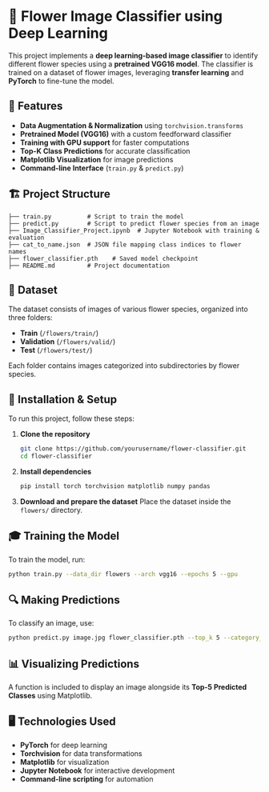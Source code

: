 # 🌸 Flower Image Classifier using Deep Learning

This project implements a **deep learning-based image classifier** to identify different flower species using a **pretrained VGG16 model**. The classifier is trained on a dataset of flower images, leveraging **transfer learning** and **PyTorch** to fine-tune the model.

## 📌 Features
- **Data Augmentation & Normalization** using `torchvision.transforms`
- **Pretrained Model (VGG16)** with a custom feedforward classifier
- **Training with GPU support** for faster computations
- **Top-K Class Predictions** for accurate classification
- **Matplotlib Visualization** for image predictions
- **Command-line Interface** (`train.py` & `predict.py`)

## 🏗 Project Structure
```
├── train.py          # Script to train the model
├── predict.py        # Script to predict flower species from an image
├── Image_Classifier_Project.ipynb  # Jupyter Notebook with training & evaluation
├── cat_to_name.json  # JSON file mapping class indices to flower names
├── flower_classifier.pth    # Saved model checkpoint
├── README.md         # Project documentation
```

## 📂 Dataset
The dataset consists of images of various flower species, organized into three folders:
- **Train** (`/flowers/train/`)
- **Validation** (`/flowers/valid/`)
- **Test** (`/flowers/test/`)

Each folder contains images categorized into subdirectories by flower species.

## 🔧 Installation & Setup
To run this project, follow these steps:

1. **Clone the repository**
   ```bash
   git clone https://github.com/yourusername/flower-classifier.git
   cd flower-classifier
   ```

2. **Install dependencies**
   ```bash
   pip install torch torchvision matplotlib numpy pandas
   ```

3. **Download and prepare the dataset**
   Place the dataset inside the `flowers/` directory.

## 🎓 Training the Model
To train the model, run:
```bash
python train.py --data_dir flowers --arch vgg16 --epochs 5 --gpu
```

## 🔍 Making Predictions
To classify an image, use:
```bash
python predict.py image.jpg flower_classifier.pth --top_k 5 --category_names cat_to_name.json --gpu
```

## 📊 Visualizing Predictions
A function is included to display an image alongside its **Top-5 Predicted Classes** using Matplotlib.

## 🖥 Technologies Used
- **PyTorch** for deep learning
- **Torchvision** for data transformations
- **Matplotlib** for visualization
- **Jupyter Notebook** for interactive development
- **Command-line scripting** for automation

